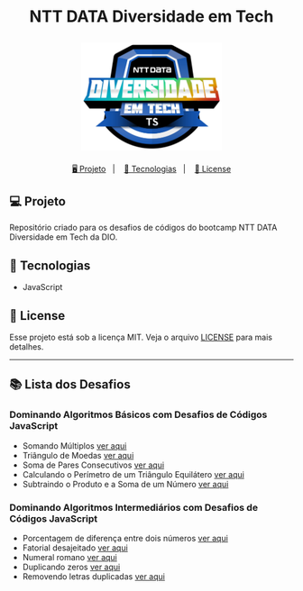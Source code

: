 <h1 align="center">
  NTT DATA Diversidade em Tech
</h1>

<h2 align="center">
  <img src="./assets/ntt-data.webp" width="250px">
</h2>

<p align="center">
  <a href="#-projeto">🖥️ Projeto</a>&nbsp;&nbsp;&nbsp;|&nbsp;&nbsp;&nbsp;
  <a href="#-tecnologias">🚀 Tecnologias</a>&nbsp;&nbsp;&nbsp;|&nbsp;&nbsp;&nbsp;
  <a href="#-license">📝 License</a>
</p>

## 💻 Projeto

Repositório criado para os desafios de códigos do bootcamp NTT DATA Diversidade em Tech da DIO.

## 🚀 Tecnologias

- JavaScript

## 📝 License

Esse projeto está sob a licença MIT. Veja o arquivo [LICENSE](LICENSE) para mais detalhes.

---

## 📚 Lista dos Desafios

### Dominando Algoritmos Básicos com Desafios de Códigos JavaScript

- Somando Múltiplos [ver aqui]()
- Triângulo de Moedas [ver aqui]()
- Soma de Pares Consecutivos [ver aqui]()
- Calculando o Perímetro de um Triângulo Equilátero [ver aqui]()
- Subtraindo o Produto e a Soma de um Número [ver aqui]()

### Dominando Algoritmos Intermediários com Desafios de Códigos JavaScript

- Porcentagem de diferença entre dois números [ver aqui]()
- Fatorial desajeitado [ver aqui](./DesafioIntermediario2/main.js)
- Numeral romano [ver aqui]()
- Duplicando zeros [ver aqui]()
- Removendo letras duplicadas [ver aqui]()

